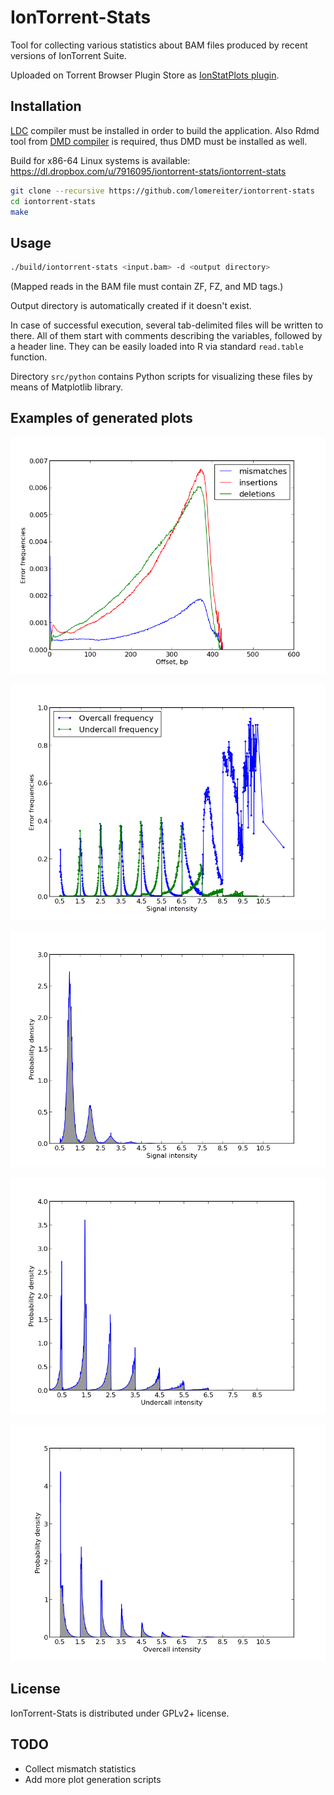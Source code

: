 IonTorrent-Stats
================

Tool for collecting various statistics about BAM files produced by
recent versions of IonTorrent Suite.

Uploaded on Torrent Browser Plugin Store as [IonStatPlots plugin](http://ioncommunity.lifetechnologies.com/docs/DOC-7022).

## Installation

[LDC](https://github.com/ldc-developers/ldc/downloads) compiler must be installed in order to build the application.
Also Rdmd tool from [DMD compiler](https://dlang.org/download) is required, thus DMD must be installed as well.

Build for x86-64 Linux systems is available: https://dl.dropbox.com/u/7916095/iontorrent-stats/iontorrent-stats

```sh
git clone --recursive https://github.com/lomereiter/iontorrent-stats
cd iontorrent-stats
make
```

## Usage

```sh
./build/iontorrent-stats <input.bam> -d <output directory>
```
(Mapped reads in the BAM file must contain ZF, FZ, and MD tags.)

Output directory is automatically created if it doesn't exist.

In case of successful execution, several tab-delimited files will be
written to there. All of them start with comments describing the variables,
followed by a header line. They can be easily loaded into R via standard
`read.table` function.

Directory `src/python` contains Python scripts for visualizing these
files by means of Matplotlib library. 

## Examples of generated plots

![Error frequency along the read](https://github.com/lomereiter/iontorrent-stats/raw/gh-pages/example_plots/err_freq_vs_oft.png)

![Error frequency vs intensity](https://github.com/lomereiter/iontorrent-stats/raw/gh-pages/example_plots/err_freq_vs_int.png)

![Call signal intensity distribution](https://github.com/lomereiter/iontorrent-stats/raw/gh-pages/example_plots/intensities.png)

![Undercall signal intensity distribution](https://github.com/lomereiter/iontorrent-stats/raw/gh-pages/example_plots/undercalls.png)

![Overcall signal intensity distribution](https://github.com/lomereiter/iontorrent-stats/raw/gh-pages/example_plots/overcalls.png)

## License

IonTorrent-Stats is distributed under GPLv2+ license.

## TODO

* Collect mismatch statistics
* Add more plot generation scripts

